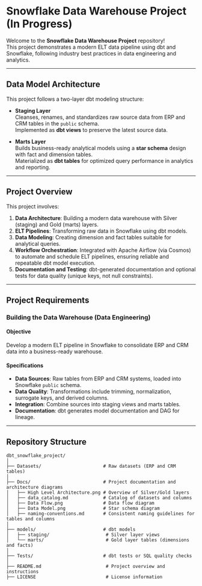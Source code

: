 # Snowflake Data Warehouse Project (In Progress)

Welcome to the **Snowflake Data Warehouse Project** repository!  
This project demonstrates a modern ELT data pipeline using dbt and Snowflake, following industry best practices in data engineering and analytics. 

---

## Data Model Architecture

This project follows a two-layer dbt modeling structure:

- **Staging Layer**  
  Cleanses, renames, and standardizes raw source data from ERP and CRM tables in the `public` schema.  
  Implemented as **dbt views** to preserve the latest source data.

- **Marts Layer**  
  Builds business-ready analytical models using a **star schema** design with fact and dimension tables.  
  Materialized as **dbt tables** for optimized query performance in analytics and reporting.

---

## Project Overview

This project involves:

1. **Data Architecture**: Building a modern data warehouse with Silver (staging) and Gold (marts) layers.  
2. **ELT Pipelines**: Transforming raw data in Snowflake using dbt models.  
3. **Data Modeling**: Creating dimension and fact tables suitable for analytical queries.  
4. **Workflow Orchestration**: Integrated with Apache Airflow (via Cosmos) to automate and schedule ELT pipelines, ensuring reliable and repeatable dbt model execution.
5. **Documentation and Testing**: dbt-generated documentation and optional tests for data quality (unique keys, not null constraints).

---

## Project Requirements

### Building the Data Warehouse (Data Engineering)

#### Objective
Develop a modern ELT pipeline in Snowflake to consolidate ERP and CRM data into a business-ready warehouse.

#### Specifications
- **Data Sources**: Raw tables from ERP and CRM systems, loaded into Snowflake `public` schema.  
- **Data Quality**: Transformations include trimming, normalization, surrogate keys, and derived columns.  
- **Integration**: Combine sources into staging views and marts tables.   
- **Documentation**: dbt generates model documentation and DAG for lineage.

---

## Repository Structure
```
dbt_snowflake_project/
│
├── Datasets/                       # Raw datasets (ERP and CRM tables)
│
├── Docs/                           # Project documentation and architecture diagrams
│   ├── High Level Architecture.png # Overview of Silver/Gold layers
│   ├── data_catalog.md             # Catalog of datasets and columns
│   ├── Data Flow.png               # Data flow diagram
│   ├── Data Model.png              # Star schema diagram
│   ├── naming-conventions.md       # Consistent naming guidelines for tables and columns
│
├── models/                         # dbt models
│   ├── staging/                     # Silver layer views
│   └── marts/                       # Gold layer tables (dimensions and facts)
│
├── Tests/                          # dbt tests or SQL quality checks
│
├── README.md                        # Project overview and instructions
├── LICENSE                          # License information
```

